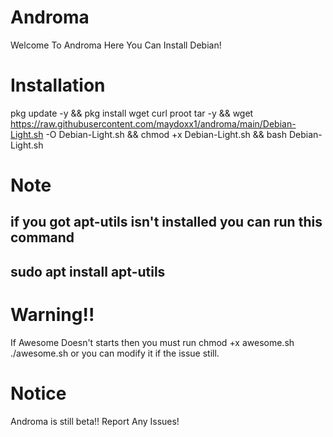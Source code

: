 # Androma
Welcome To Androma Here You Can Install Debian!
# Installation 
pkg update -y && pkg install wget curl proot tar -y && wget https://raw.githubusercontent.com/maydoxx1/androma/main/Debian-Light.sh -O Debian-Light.sh && chmod +x Debian-Light.sh && bash Debian-Light.sh
# Note
if you got apt-utils isn't installed you can run this command 
--------------------------
sudo apt install apt-utils
--------------------------
# Warning!!
If Awesome Doesn't starts then you must run
chmod +x awesome.sh
./awesome.sh
or you can modify it if the issue still.
# Notice
Androma is still beta!! Report Any Issues!
